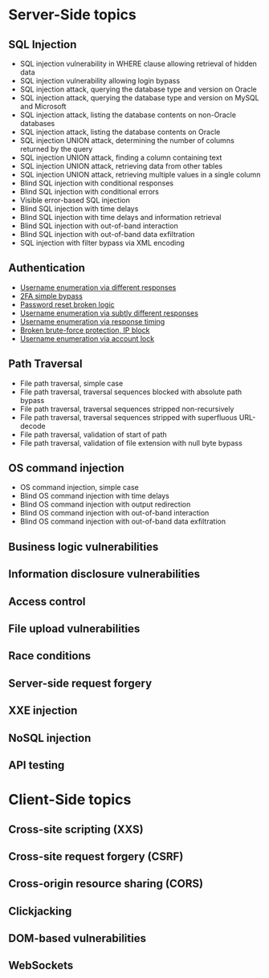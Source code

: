 # Server-Side topics
## SQL Injection
- SQL injection vulnerability in WHERE clause allowing retrieval of hidden data
- SQL injection vulnerability allowing login bypass
- SQL injection attack, querying the database type and version on Oracle
- SQL injection attack, querying the database type and version on MySQL and Microsoft
- SQL injection attack, listing the database contents on non-Oracle databases
- SQL injection attack, listing the database contents on Oracle
- SQL injection UNION attack, determining the number of columns returned by the query
- SQL injection UNION attack, finding a column containing text
- SQL injection UNION attack, retrieving data from other tables
- SQL injection UNION attack, retrieving multiple values in a single column
- Blind SQL injection with conditional responses
- Blind SQL injection with conditional errors
- Visible error-based SQL injection
- Blind SQL injection with time delays
- Blind SQL injection with time delays and information retrieval
- Blind SQL injection with out-of-band interaction
- Blind SQL injection with out-of-band data exfiltration
- SQL injection with filter bypass via XML encoding

## Authentication
- [Username enumeration via different responses](/PortSwigger/Server_Side/Authentication/Username_enumeration_via_different_responses.md)
- [2FA simple bypass](/PortSwigger/Server_Side/Authentication/2FA_simple_bypass.md)
- [Password reset broken logic](/PortSwigger/Server_Side/Authentication/Password_reset_broken_logic.md)
- [Username enumeration via subtly different responses](/PortSwigger/Server_Side/Authentication/Username_enumeration_via_subtly_different_responses.md)
- [Username enumeration via response timing](/PortSwigger/Server_Side/Authentication/Username_enumeration_via_response_timing.md)
- [Broken brute-force protection, IP block](/PortSwigger/Server_Side/Authentication/Broken_brute-force_protection,_IP_block.md)
- [Username enumeration via account lock](/PortSwigger/Server_Side/Authentication/Username_enumeration_via_account_lock.md)

## Path Traversal
- File path traversal, simple case
- File path traversal, traversal sequences blocked with absolute path bypass
- File path traversal, traversal sequences stripped non-recursively
- File path traversal, traversal sequences stripped with superfluous URL-decode
- File path traversal, validation of start of path
- File path traversal, validation of file extension with null byte bypass

## OS command injection
- OS command injection, simple case
- Blind OS command injection with time delays
- Blind OS command injection with output redirection
- Blind OS command injection with out-of-band interaction
- Blind OS command injection with out-of-band data exfiltration

## Business logic vulnerabilities
## Information disclosure vulnerabilities
## Access control
## File upload vulnerabilities
## Race conditions
## Server-side request forgery
## XXE injection
## NoSQL injection
## API testing

# Client-Side topics
## Cross-site scripting (XXS)
## Cross-site request forgery (CSRF)
## Cross-origin resource sharing (CORS)
## Clickjacking
## DOM-based vulnerabilities
## WebSockets


